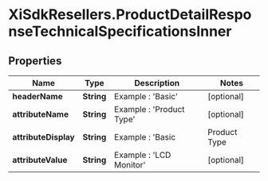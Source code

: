 # XiSdkResellers.ProductDetailResponseTechnicalSpecificationsInner

## Properties

Name | Type | Description | Notes
------------ | ------------- | ------------- | -------------
**headerName** | **String** | Example : &#39;Basic&#39; | [optional] 
**attributeName** | **String** | Example : &#39;Product Type&#39; | [optional] 
**attributeDisplay** | **String** | Example : &#39;Basic|Product Type|LCD Monitor&#39; | [optional] 
**attributeValue** | **String** | Example : &#39;LCD Monitor&#39; | [optional] 


